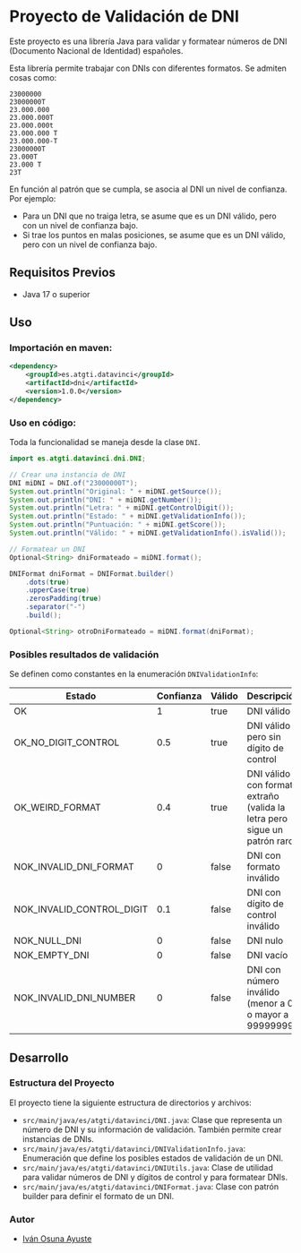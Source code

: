 # Proyecto de Validación de DNI

Este proyecto es una librería Java para validar y formatear números de DNI (Documento Nacional de Identidad) españoles.

Esta librería permite trabajar con DNIs con diferentes formatos.
Se admiten cosas como:

    23000000
    23000000T
    23.000.000
    23.000.000T
    23.000.000t
    23.000.000 T
    23.000.000-T
    23000000T
    23.000T
    23.000 T
    23T

En función al patrón que se cumpla, se asocia al DNI un nivel de confianza. Por ejemplo:  
- Para un DNI que no traiga letra, se asume que es un DNI válido, pero con un nivel de confianza bajo.
- Si trae los puntos en malas posiciones, se asume que es un DNI válido, pero con un nivel de confianza bajo.

## Requisitos Previos

- Java 17 o superior

## Uso

### Importación en maven:
```xml
<dependency>
    <groupId>es.atgti.datavinci</groupId>
    <artifactId>dni</artifactId>
    <version>1.0.0</version>
</dependency>
```

### Uso en código:

Toda la funcionalidad se maneja desde la clase `DNI`.

```java
import es.atgti.datavinci.dni.DNI;

// Crear una instancia de DNI
DNI miDNI = DNI.of("23000000T");
System.out.println("Original: " + miDNI.getSource());
System.out.println("DNI: " + miDNI.getNumber());
System.out.println("Letra: " + miDNI.getControlDigit());
System.out.println("Estado: " + miDNI.getValidationInfo());
System.out.println("Puntuación: " + miDNI.getScore());
System.out.println("Válido: " + miDNI.getValidationInfo().isValid());

// Formatear un DNI
Optional<String> dniFormateado = miDNI.format();

DNIFormat dniFormat = DNIFormat.builder()
    .dots(true)
    .upperCase(true)
    .zerosPadding(true)
    .separator("-")
    .build();

Optional<String> otroDniFormateado = miDNI.format(dniFormat);
```

### Posibles resultados de validación 

Se definen como constantes en la enumeración `DNIValidationInfo`:

| Estado                      | Confianza | Válido | Descripción                                                                    |
|-----------------------------|-----------|--------|--------------------------------------------------------------------------------|
| OK                          | 1         | true   | DNI válido                                                                     |
| OK_NO_DIGIT_CONTROL         | 0.5       | true   | DNI válido pero sin dígito de control                                           |
| OK_WEIRD_FORMAT             | 0.4       | true   | DNI válido con formato extraño <BR>(valida la letra pero sigue un patrón raro) | 
| NOK_INVALID_DNI_FORMAT      | 0         | false  | DNI con formato inválido                                                       |
| NOK_INVALID_CONTROL_DIGIT   | 0.1       | false  | DNI con dígito de control inválido                                             |                           
| NOK_NULL_DNI                | 0         | false  | DNI nulo                                                                       |
| NOK_EMPTY_DNI               | 0         | false  | DNI vacío                                                                      |
| NOK_INVALID_DNI_NUMBER      | 0         | false  | DNI con número inválido (menor a 0 o mayor a 99999999)                         |
    

## Desarrollo

### Estructura del Proyecto

El proyecto tiene la siguiente estructura de directorios y archivos:
- `src/main/java/es/atgti/datavinci/DNI.java`: Clase que representa un número de DNI y su información de validación. También permite crear instancias de DNIs.
- `src/main/java/es/atgti/datavinci/DNIValidationInfo.java`: Enumeración que define los posibles estados de validación de un DNI.
- `src/main/java/es/atgti/datavinci/DNIUtils.java`: Clase de utilidad para validar números de DNI y dígitos de control y para formatear DNIs.
- `src/main/java/es/atgti/datavinci/DNIFormat.java`: Clase con patrón builder para definir el formato de un DNI.

### Autor

- [Iván Osuna Ayuste](ivan.osuna.ayuste@gmail.com)